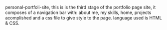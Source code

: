  personal-portfoli-site, this is is the third stage of the portfolio page site, it composes of  a navigation bar with: about me, my skills, home, projects acomplished and a css file to give style to the page.
language used is HTML & CSS.
